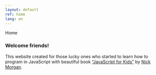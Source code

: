 ```yaml
---
layout: default
ref: home
lang: en
---
```


Home

### Welcome friends!

This website created for those lucky ones who started to learn how to program in JavaScript with beautiful book [“JavaScript for Кids”](https://www.nostarch.com/javascriptforkids) by [Nick Morgan](https://github.com/skilldrick).
